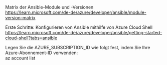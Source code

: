 Matrix der Ansible-Module und -Versionen  
https://learn.microsoft.com/de-de/azure/developer/ansible/module-version-matrix


Erste Schritte: Konfigurieren von Ansible mithilfe von Azure Cloud Shell  
https://learn.microsoft.com/de-de/azure/developer/ansible/getting-started-cloud-shell?tabs=ansible

Legen Sie die AZURE_SUBSCRIPTION_ID wie folgt fest, indem Sie Ihre Azure-Abonnement-ID verwenden:  
az account list

